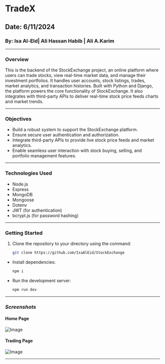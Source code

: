 # TradeX

## Date: 6/11/2024

### By: Isa Al-EId| Ali Hassan Habib | Ali A.Karim 

---

### **Overview**
This is the backend of the StockExchange project, an online platform where users can trade stocks, view real-time market data, and manage their investment portfolios. It handles user accounts, stock listings, trades, market analytics, and transaction histories. Built with Python and Django, the platform powers the core functionality of StockExchange. It also integrates with third-party APIs to deliver real-time stock price feeds charts and market trends.

---

### **Objectives**

- Build a robust system to support the StockExchange platform.
- Ensure secure user authentication and authorization.
- Integrate third-party APIs to provide live stock price feeds and market analytics.
- Enable seamless user interaction with stock buying, selling, and portfolio management features.

---

### **Technologies Used**
- Node.js
- Express
- MongoDB
- Mongoose
- Dotenv
- JWT (for authentication)
- bcrypt.js (for password hashing)

---

### **Getting Started**

1. Clone the repository to your directory using the command:
   ```bash
   git clone https://github.com/IsaAlEid/StockExchange

* Install dependencies:
  ```bash
  npm i
* Run the development server:
  ```bash
  npm run dev


***

### ***Screenshots***
 #### Home Page
 ![Image]( )
 #### Trading Page  
 ![Image]()

 ***
